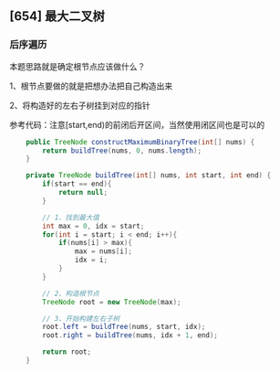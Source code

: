 ## [654] 最大二叉树

### 后序遍历

本题思路就是确定根节点应该做什么？

1、根节点要做的就是把想办法把自己构造出来

2、将构造好的左右子树挂到对应的指针



参考代码：注意[start,end)的前闭后开区间，当然使用闭区间也是可以的

```java
    public TreeNode constructMaximumBinaryTree(int[] nums) {
        return buildTree(nums, 0, nums.length);
    }

    private TreeNode buildTree(int[] nums, int start, int end) {
        if(start == end){
            return null;
        }

        // 1、找到最大值
        int max = 0, idx = start;
        for(int i = start; i < end; i++){
            if(nums[i] > max){
                max = nums[i];
                idx = i;
            }
        }

        // 2、构造根节点
        TreeNode root = new TreeNode(max);

        // 3、开始构建左右子树
        root.left = buildTree(nums, start, idx);
        root.right = buildTree(nums, idx + 1, end);

        return root;
    }
```
